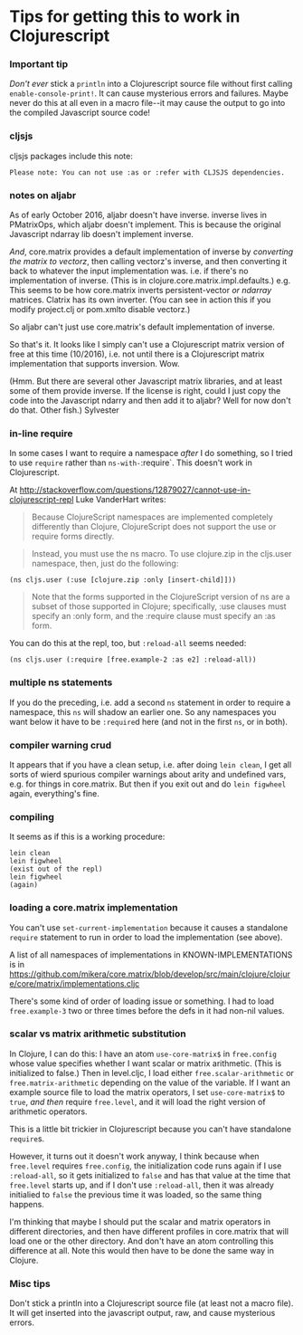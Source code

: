 Tips for getting this to work in Clojurescript
===

### Important tip

*Don't ever* stick a `println` into a Clojurescript source file without
first calling `enable-console-print!`.  It can cause mysterious errors
and failures.  Maybe never do this at all even in a macro file--it may
cause the output to go into the compiled Javascript source code!

### cljsjs

cljsjs packages include this note:

    Please note: You can not use :as or :refer with CLJSJS dependencies.

### notes on aljabr

As of early October 2016, aljabr doesn't have inverse.  inverse lives
in PMatrixOps, which aljabr doesn't implement.  This is because the
original Javascript ndarray lib doesn't implement inverse.

*And*, core.matrix provides a default implementation of inverse by
*converting the matrix to vectorz*, then calling vectorz's inverse, and
then converting it back to whatever the input implementation was. i.e.
if there's no implementation of inverse.  (This is in
clojure.core.matrix.impl.defaults.) e.g. This seems to be how
core.matrix inverts persistent-vector *or ndarray* matrices.  Clatrix
has its own inverter.  (You can see in action this if you modify
project.clj or pom.xmlto disable vectorz.)

So aljabr can't just use core.matrix's default implementation of
inverse.

So that's it.  It looks like I simply can't use a Clojurescript matrix
version of free at this time (10/2016), i.e. not until there is a
Clojurescript matrix implementation that supports inversion.  Wow.

(Hmm.  But there are several other Javascript matrix libraries, and at
least some of them provide inverse.  If the license is right, could I
just copy the code into the Javascript ndarry and then add it to
aljabr?  Well for now don't do that.  Other fish.)
Sylvester	


### in-line require

In some cases I want to require a namespace *after* I do something,
so I tried to use `require` rather than `ns-with-`:require`.  This
doesn't work in Clojurescript.

At http://stackoverflow.com/questions/12879027/cannot-use-in-clojurescript-repl
Luke VanderHart writes:

> Because ClojureScript namespaces are implemented completely
differently than Clojure, ClojureScript does not support the use or
require forms directly.

> Instead, you must use the ns macro. To use clojure.zip in the
cljs.user namespace, then, just do the following:

    (ns cljs.user (:use [clojure.zip :only [insert-child]]))

> Note that the forms supported in the ClojureScript version of ns are a
subset of those supported in Clojure; specifically, :use clauses must
specify an :only form, and the :require clause must specify an :as form.

You can do this at the repl, too, but `:reload-all` seems needed:

    (ns cljs.user (:require [free.example-2 :as e2] :reload-all))


### multiple ns statements

If you do the preceding, i.e. add a second `ns` statement in order to
require a namespace, this `ns` will shadow an earlier one.  So any
namespaces you want below it have to be `:require`d here (and not
in the first `ns`, or in both).


### compiler warning crud

It appears that if you have a clean setup, i.e. after doing `lein
clean`, I get all sorts of wierd spurious compiler warnings about
arity and undefined vars, e.g. for things in core.matrix.  But then if
you exit out and do `lein figwheel` again, everything's fine.


### compiling

It seems as if this is a working procedure:

	lein clean
	lein figwheel
	(exist out of the repl)
	lein figwheel
	(again)


### loading a core.matrix implementation

You can't use `set-current-implementation` because it causes a
standalone `require` statement to run in order to load the
implementation (see above).

A list of all namespaces of implementations in KNOWN-IMPLEMENTATIONS is in
https://github.com/mikera/core.matrix/blob/develop/src/main/clojure/clojure/core/matrix/implementations.cljc

There's some kind of order of loading issue or something.  I had to load
`free.example-3` two or three times before the defs in it had non-nil
values.

### scalar vs matrix arithmetic substitution

In Clojure, I can do this: I have an atom `use-core-matrix$` in
`free.config` whose value specifies whether I want scalar or matrix
arithmetic.  (This is initialized to false.)  Then in level.cljc, I load
either `free.scalar-arithmetic` or `free.matrix-arithmetic` depending on
the value of the variable.  If I want an example source file to load the
matrix operators, I set `use-core-matrix$` to `true`, *and then* require
`free.level`, and it will load the right version of arithmetic
operators.

This is a little bit trickier in Clojurescript because you can't have
standalone `require`s.  

However, it turns out it doesn't work anyway, I think because when
`free.level` requires `free.config`, the initialization code runs again
if I use `:reload-all`, so it gets initialized to `false` and has that
value at the time that `free.level` starts up, and if I don't use
`:reload-all`, then it was already initialied to `false` the previous
time it was loaded, so the same thing happens.

I'm thinking that maybe I should put the scalar and matrix operators in
different directories, and then have different profiles in core.matrix
that will load one or the other directory.  And don't have an atom
controlling this difference at all.  Note this would then have to be
done the same way in Clojure.

### Misc tips

Don't stick a println into a Clojurescript source file (at least not
a macro file).  It will get inserted into the javascript output, raw,
and cause mysterious errors.
